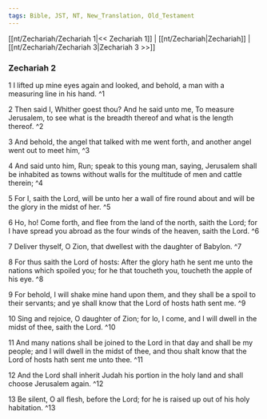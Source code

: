 ```yaml
---
tags: Bible, JST, NT, New_Translation, Old_Testament
---
```


[[nt/Zechariah/Zechariah 1|<< Zechariah 1]] | [[nt/Zechariah|Zechariah]] | [[nt/Zechariah/Zechariah 3|Zechariah 3 >>]]

### Zechariah 2

1 I lifted up mine eyes again and looked, and behold, a man with a measuring line in his hand.  ^1

2 Then said I, Whither goest thou? And he said unto me, To measure Jerusalem, to see what is the breadth thereof and what is the length thereof.  ^2

3 And behold, the angel that talked with me went forth, and another angel went out to meet him,  ^3

4 And said unto him, Run; speak to this young man, saying, Jerusalem shall be inhabited as towns without walls for the multitude of men and cattle therein;  ^4

5 For I, saith the Lord, will be unto her a wall of fire round about and will be the glory in the midst of her.  ^5

6 Ho, ho! Come forth, and flee from the land of the north, saith the Lord; for I have spread you abroad as the four winds of the heaven, saith the Lord.  ^6

7 Deliver thyself, O Zion, that dwellest with the daughter of Babylon.  ^7

8 For thus saith the Lord of hosts: After the glory hath he sent me unto the nations which spoiled you; for he that toucheth you, toucheth the apple of his eye.  ^8

9 For behold, I will shake mine hand upon them, and they shall be a spoil to their servants; and ye shall know that the Lord of hosts hath sent me.  ^9

10 Sing and rejoice, O daughter of Zion; for lo, I come, and I will dwell in the midst of thee, saith the Lord.  ^10

11 And many nations shall be joined to the Lord in that day and shall be my people; and I will dwell in the midst of thee, and thou shalt know that the Lord of hosts hath sent me unto thee.  ^11

12 And the Lord shall inherit Judah his portion in the holy land and shall choose Jerusalem again.  ^12

13 Be silent, O all flesh, before the Lord; for he is raised up out of his holy habitation.  ^13

 
